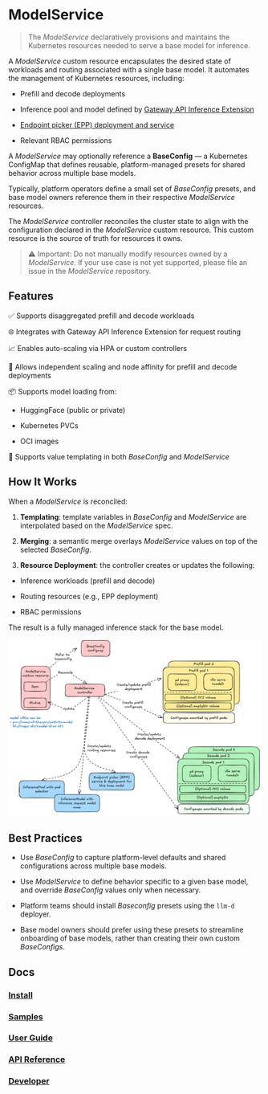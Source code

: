 # ModelService

> The *ModelService* declaratively provisions and maintains the Kubernetes resources needed to serve a base model for inference.

A *ModelService* custom resource encapsulates the desired state of workloads and routing associated with a single base model. It automates the management of Kubernetes resources, including:

* Prefill and decode deployments

* Inference pool and model defined by [Gateway API Inference Extension](https://gateway-api-inference-extension.sigs.k8s.io)

* [Endpoint picker (EPP) deployment and service](https://gateway-api-inference-extension.sigs.k8s.io/?h=endpoint#endpoint-selection-extension)

* Relevant RBAC permissions

A *ModelService* may optionally reference a **BaseConfig** — a Kubernetes ConfigMap that defines reusable, platform-managed presets for shared behavior across multiple base models.

Typically, platform operators define a small set of *BaseConfig* presets, and base model owners reference them in their respective *ModelService* resources.

The *ModelService* controller reconciles the cluster state to align with the configuration declared in the *ModelService* custom resource. This custom resource is the source of truth for resources it owns.

> ⚠️ Important: Do not manually modify resources owned by a *ModelService*. If your use case is not yet supported, please file an issue in the *ModelService* repository.

## Features

✅ Supports disaggregated prefill and decode workloads

🌐 Integrates with Gateway API Inference Extension for request routing

📈 Enables auto-scaling via HPA or custom controllers

🔧 Allows independent scaling and node affinity for prefill and decode deployments

📦 Supports model loading from:

* HuggingFace (public or private)

* Kubernetes PVCs

* OCI images

🧩 Supports value templating in both *BaseConfig* and *ModelService*

## How It Works

When a *ModelService* is reconciled:

1. **Templating**: template variables in *BaseConfig* and *ModelService* are interpolated based on the *ModelService* spec.

2. **Merging**: a semantic merge overlays *ModelService* values on top of the selected *BaseConfig*.

3. **Resource Deployment**: the controller creates or updates the following:

* Inference workloads (prefill and decode)

* Routing resources (e.g., EPP deployment)

* RBAC permissions

The result is a fully managed inference stack for the base model.

![model-service-arch](model-service-arch.png)

## Best Practices

* Use *BaseConfig* to capture platform-level defaults and shared configurations across multiple base models.

* Use *ModelService* to define behavior specific to a given base model, and override *BaseConfig* values only when necessary.

* Platform teams should install *Baseconfig* presets using the `llm-d` deployer.

* Base model owners should prefer using these presets to streamline onboarding of base models, rather than creating their own custom *BaseConfigs*.

## Docs

### [Install](docs/install.md)

### [Samples](docs/samples.md)

### [User Guide](docs/userguide.md)

### [API Reference](docs/apireference.md)

### [Developer](docs/developer.md)
